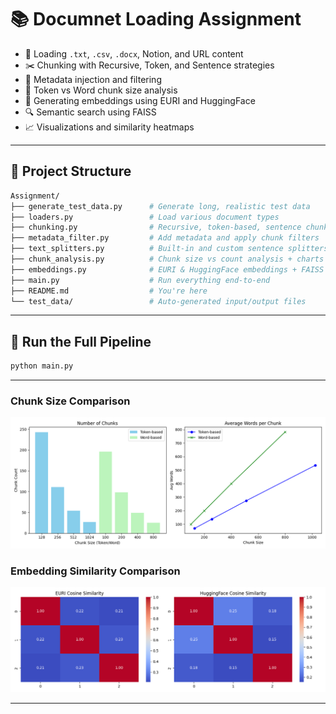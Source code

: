 # 📚 Documnet Loading Assignment

- 📄 Loading `.txt`, `.csv`, `.docx`, Notion, and URL content
- ✂️ Chunking with Recursive, Token, and Sentence strategies
- 🧾 Metadata injection and filtering
- 🔬 Token vs Word chunk size analysis
- 📡 Generating embeddings using EURI and HuggingFace
- 🔍 Semantic search using FAISS
- 📈 Visualizations and similarity heatmaps

---

## 📁 Project Structure

```bash
Assignment/
├── generate_test_data.py      # Generate long, realistic test data
├── loaders.py                 # Load various document types
├── chunking.py                # Recursive, token-based, sentence chunking
├── metadata_filter.py         # Add metadata and apply chunk filters
├── text_splitters.py          # Built-in and custom sentence splitters
├── chunk_analysis.py          # Chunk size vs count analysis + charts
├── embeddings.py              # EURI & HuggingFace embeddings + FAISS search
├── main.py                    # Run everything end-to-end
├── README.md                  # You're here
└── test_data/                 # Auto-generated input/output files
````

---

## 🚀 Run the Full Pipeline

```bash
python main.py
```
---

### Chunk Size Comparison

![chunkSize](./test_data/chunk_size_comparison.png)

### Embedding Similarity Comparison

![embedding](./test_data/embedding_similarity_comparison.png)

---
